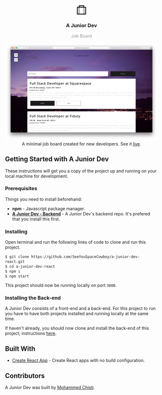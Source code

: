 <p align="center">
  <img
    src="a-junior-dev-logo.png"
    alt="logo"
    width="30" />
</p>
<h3 align="center">
  A Junior Dev
</h3>
<p align="center" style="color: #999;">Job Board</p>

<p align="center">
  <img
    src="a-junior-dev.png"
    alt="A Junior Dev Screenshot"
    width="700" />
    </br>
    A minimal job board created for new developers. See it <a href='https://ajuniordev.herokuapp.com'>live</a>.
</p>

## Getting Started with A Junior Dev
These instructions will get you a copy of the project up and running on your local machine for development.

### Prerequisites
Things you need to install beforehand:
* **npm** - Javascript package manager.
* [**A Junior Dev - Backend**](https://github.com/SeeYouSpaceCowboy/a-junior-dev-api) - A Junior Dev's backend repo. It's prefered that you install this first.

### Installing

Open terminal and run the following lines of code to clone and run this project.

 ```shell
 $ git clone https://github.com/SeeYouSpaceCowboy/a-junior-dev-react.git
 $ cd a-junior-dev-react
 $ npm i
 $ npm start
 ```
 This project should now be running locally on port `3000`.

### Installing the Back-end
A Junior Dev consists of a front-end and a back-end. For this project to run you have to have both projects installed and running locally at the same time.

If haven't already, you should now clone and install the back-end of this project; instructions [here](https://github.com/SeeYouSpaceCowboy/a-junior-dev-api).

## Built With
* [Create React App](https://github.com/facebookincubator/create-react-app) - Create React apps with no build configuration.

## Contributors
A Junior Dev was built by [Mohammed Chisti](http://mohammedchisti.com).
